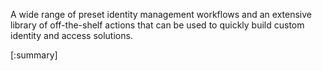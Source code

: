 A wide range of preset identity management workflows and an extensive library of off-the-shelf actions that can be used to quickly build custom identity and access solutions.

 [:summary]
